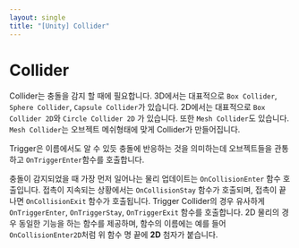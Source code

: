 ```yaml
---
layout: single
title: "[Unity] Collider"
---
```

 
# Collider

Collider는 충돌을 감지 할 때에 필요합니다.
3D에서는 대표적으로 `Box Collider`, `Sphere Collider`, `Capsule Collider`가 있습니다.
2D에서는 대표적으로 `Box Collider 2D`와 `Circle Collider 2D` 가 있습니다.
또한 `Mesh Collider`도 있습니다. 
`Mesh Collider`는 오브젝트 메쉬형태에 맞게 Collider가 만들어집니다.

Trigger은 이름에서도 알 수 있듯 충돌에 반응하는 것을 의미하는데 오브젝트들을 관통하고 `OnTriggerEnter`함수를 호출합니다.

충돌이 감지되었을 때 가장 먼저 일어나는 물리 업데이트는 `OnCollisionEnter` 함수 호출입니다. 
접촉이 지속되는 상황에서는 `OnCollisionStay` 함수가 호출되며,  접촉이 끝나면 `OnCollisionExit` 함수가 호출됩니다. 
Trigger Collider의 경우 유사하게 `OnTriggerEnter`, `OnTriggerStay`, `OnTriggerExit` 함수를 호출합니다. 
2D 물리의 경우 동일한 기능을 하는 함수를 제공하며, 함수의 이름에는 예를 들어 `OnCollisionEnter2D`처럼 위 함수 명 끝에 **2D** 첨자가 붙습니다. 
